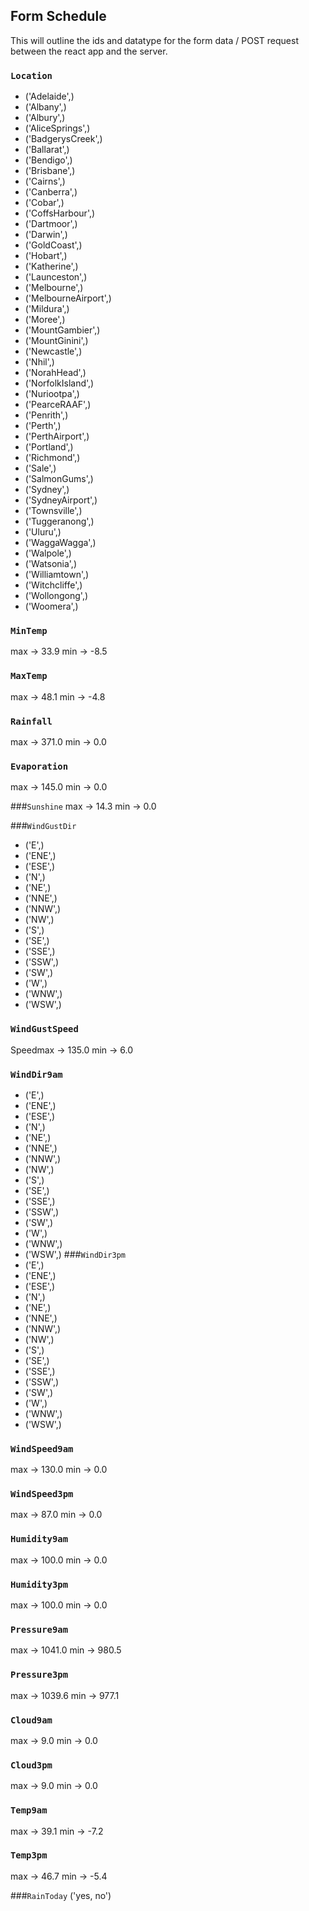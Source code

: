 ## Form Schedule
This will outline the ids and datatype for the form data / POST request between the react app and the server.


### `Location`
- ('Adelaide',)
- ('Albany',)
- ('Albury',)
- ('AliceSprings',)
- ('BadgerysCreek',)
- ('Ballarat',)
- ('Bendigo',)
- ('Brisbane',)
- ('Cairns',)
- ('Canberra',)
- ('Cobar',)
- ('CoffsHarbour',)
- ('Dartmoor',)
- ('Darwin',)
- ('GoldCoast',)
- ('Hobart',)
- ('Katherine',)
- ('Launceston',)
- ('Melbourne',)
- ('MelbourneAirport',)
- ('Mildura',)
- ('Moree',)
- ('MountGambier',)
- ('MountGinini',)
- ('Newcastle',)
- ('Nhil',)
- ('NorahHead',)
- ('NorfolkIsland',)
- ('Nuriootpa',)
- ('PearceRAAF',)
- ('Penrith',)
- ('Perth',)
- ('PerthAirport',)
- ('Portland',)
- ('Richmond',)
- ('Sale',)
- ('SalmonGums',)
- ('Sydney',)
- ('SydneyAirport',)
- ('Townsville',)
- ('Tuggeranong',)
- ('Uluru',)
- ('WaggaWagga',)
- ('Walpole',)
- ('Watsonia',)
- ('Williamtown',)
- ('Witchcliffe',)
- ('Wollongong',)
- ('Woomera',)
 
### `MinTemp`
max -> 33.9 min -> -8.5

### `MaxTemp`
max -> 48.1 min -> -4.8

### `Rainfall`
max -> 371.0 min -> 0.0

### `Evaporation`
max -> 145.0 min -> 0.0
 
###`Sunshine`
max -> 14.3 min -> 0.0

###`WindGustDir`
- ('E',)
- ('ENE',)
- ('ESE',)
- ('N',)
- ('NE',)
- ('NNE',)
- ('NNW',)
- ('NW',)
- ('S',)
- ('SE',)
-  ('SSE',)
- ('SSW',)
- ('SW',)
- ('W',)
- ('WNW',)
- ('WSW',)
### `WindGustSpeed`
Speedmax -> 135.0 min -> 6.0

### `WindDir9am`
- ('E',)
- ('ENE',)
- ('ESE',)
- ('N',)
- ('NE',)
- ('NNE',)
- ('NNW',)
- ('NW',)
- ('S',)
- ('SE',)
- ('SSE',)
- ('SSW',)
- ('SW',)
- ('W',)
- ('WNW',)
- ('WSW',)
###`WindDir3pm`
- ('E',)
- ('ENE',)
- ('ESE',)
- ('N',)
- ('NE',)
- ('NNE',)
- ('NNW',)
- ('NW',)
- ('S',)
- ('SE',)
- ('SSE',)
- ('SSW',)
- ('SW',)
- ('W',)
- ('WNW',)
- ('WSW',)
### `WindSpeed9am`
max -> 130.0 min -> 0.0

### `WindSpeed3pm`
max -> 87.0 min -> 0.0

### `Humidity9am`
max -> 100.0 min -> 0.0

### `Humidity3pm`
max -> 100.0 min -> 0.0

### `Pressure9am`
max -> 1041.0 min -> 980.5

### `Pressure3pm`
max -> 1039.6 min -> 977.1

### `Cloud9am`
max -> 9.0 min -> 0.0

### `Cloud3pm`
max -> 9.0 min -> 0.0

### `Temp9am`
max -> 39.1 min -> -7.2

### `Temp3pm`
max -> 46.7 min -> -5.4

###`RainToday`
('yes, no')


